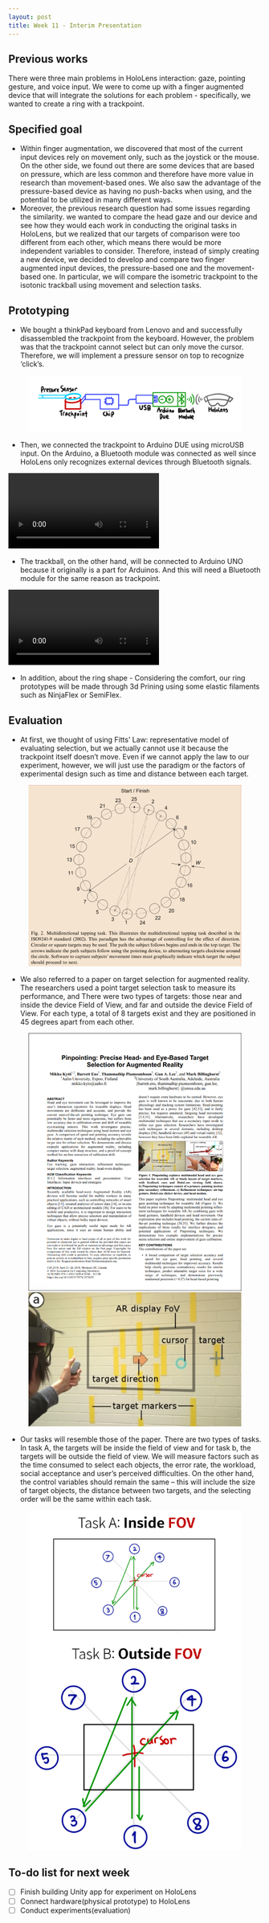 ```yaml
---
layout: post
title: Week 11 - Interim Presentation
---
```


## Previous works
There were three main problems in HoloLens interaction: gaze, pointing gesture, and voice input. We were to come up with a finger augmented device that will integrate the solutions for each problem - specifically, we wanted to create a ring with a trackpoint.


## Specified goal
-   Within finger augmentation, we discovered that most of the current input devices rely on movement only, such as the joystick or the mouse. On the other side, we found out there are some devices that are based on pressure, which are less common and therefore have more value in research than movement-based ones. We also saw the advantage of the pressure-based device as having no push-backs when using, and the potential to be utilized in many different ways. 
-   Moreover, the previous research question had some issues regarding the similarity. we wanted to compare the head gaze and our device and see how they would each work in conducting the original tasks in HoloLens, but we realized that our targets of comparison were too different from each other, which means there would be more independent variables to consider. Therefore, instead of simply creating a new device, we decided to develop and compare two finger augmented input devices, the pressure-based one and the movement-based one. In particular, we will compare the isometric trackpoint to the isotonic trackball using movement and selection tasks. 
 

## Prototyping
-   We bought a thinkPad keyboard from Lenovo and and successfully disassembled the trackpoint from the keyboard. However, the problem was that the trackpoint cannot select but can only move the cursor. Therefore, we will implement a pressure sensor on top to recognize ‘click’s.

<figure>
    <img src="/img/structure.png">
</figure>

-   Then, we connected the trackpoint to Arduino DUE using microUSB input. On the Arduino, a Bluetooth module was connected as well since HoloLens only recognizes external devices through Bluetooth signals. 

<video controls>
  <source src="img/Trackball.mp4" type="video/mp4">
  Your browser does not support HTML5 video.
</video>

-   The trackball, on the other hand, will be connected to Arduino UNO because it originally is a part for Arduinos. And this will need a Bluetooth module for the same reason as trackpoint.
<video controls>
  <source src="img/Trackpoint+pressure_sensor.mp4" type="video/mp4">
  Your browser does not support HTML5 video.
</video>

-   In addition, about the ring shape - Considering the comfort, our ring prototypes will be made through 3d Prining using some elastic filaments such as NinjaFlex or SemiFlex. 


## Evaluation
-   At first, we thought of using Fitts’ Law: representative model of evaluating selection, but we actually cannot use it because the trackpoint itself doesn’t move. Even if we cannot apply the law to our experiment, however, we will just use the paradigm or the factors of experimental design such as time and distance between each target.

<figure id="fitts_law_paper">
    <img src="/img/fitts_law_paper.png">
</figure>

-   We also referred to a paper on target selection for augmented reality. The researchers used a point target selection task to measure its performance, and There were two types of targets: those near and inside the device Field of View, and far and outside the device Field of View. For each type, a total of 8 targets exist and they are positioned in 45 degrees apart from each other.

<figure id="pinpoint_paper">
    <img src="/img/pinpoint_paper.png">
    <img src="/img/experiment_example.jpg">
</figure>

-   Our tasks will resemble those of the paper. There are two types of tasks. In task A, the targets will be inside the field of view and for task b, the targets will be outside the field of view. We will measure factors such as the time consumed to select each objects, the error rate, the workload, social acceptance and user’s  perceived difficulties. On the other hand, the control variables should remain the same – this will include the size of target objects, the distance between two targets, and the selecting order will be the same within each task.
<figure id="tasks">
    <img src="/img/tasks.png">
</figure>


## To-do list for next week

- [ ] Finish building Unity app for experiment on HoloLens
- [ ] Connect hardware(physical prototype) to HoloLens
- [ ] Conduct experiments(evaluation)
